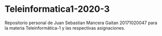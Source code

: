 # Teleinformatica1-2020-3
Repositorio personal de Juan Sebastian Mancera Gaitan 20171020047 para la materia Teleinformática-1 y las respectivas asignaciones.
